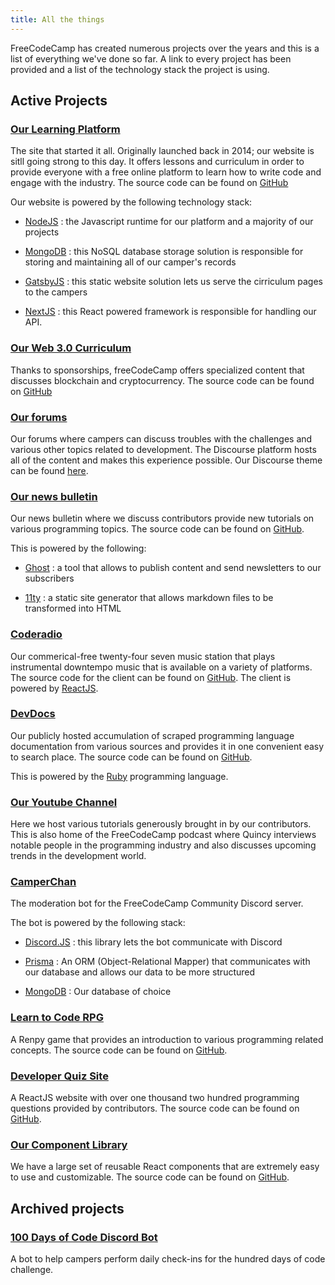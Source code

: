 ```yaml
---
title: All the things
---
```


FreeCodeCamp has created numerous projects over the years and this is a list of
everything we've done so far. A link to every project has been provided and a list
of the technology stack the project is using.

## Active Projects

### [Our Learning Platform](https://www.freecodecamp.org)

The site that started it all. Originally launched back in 2014; our website is sitll going
strong to this day. It offers lessons and curriculum in order to provide everyone with a free
online platform to learn how to write code and engage with the industry. The source code can be found on [GitHub](https://github.com/freeCodeCamp/freeCodeCamp)

Our website is powered by the following technology stack:

- [NodeJS](https://nodejs.org/en) : the Javascript runtime for our platform and a majority of
  our projects

- [MongoDB](https://www.mongodb.com/) : this NoSQL database storage solution is responsible
  for storing and maintaining all of our camper's records

- [GatsbyJS](https://www.gatsbyjs.com/) : this static website solution lets us serve the cirriculum pages
  to the campers

- [NextJS](https://nextjs.org/) : this React powered framework is responsible for handling our API.

### [Our Web 3.0 Curriculum](https://web3.freecodecamp.org/)

Thanks to sponsorships, freeCodeCamp offers specialized content that discusses blockchain and cryptocurrency. The source code can be found on [GitHub](https://github.com/freeCodeCamp/web3-site)

### [Our forums](https://forum.freecodecamp.org/)

Our forums where campers can discuss troubles with the challenges and various other topics related to development. The Discourse platform hosts all of the content and makes this experience possible. Our Discourse theme can be found [here](https://github.com/freeCodeCamp/forum-theme).

### [Our news bulletin](https://www.freecodecamp.org/news)

Our news bulletin where we discuss contributors provide new tutorials on various programming topics. The source code can be found on [GitHub](https://github.com/freeCodeCamp/news).

This is powered by the following:

- [Ghost](https://ghost.org/) : a tool that allows to publish content and send newsletters to our subscribers

- [11ty](https://www.11ty.dev/) : a static site generator that allows markdown files to be transformed into HTML

### [Coderadio](https://coderadio.freecodecamp.org/)

Our commerical-free twenty-four seven music station that plays instrumental downtempo music that is available on
a variety of platforms. The source code for the client can be found on [GitHub](https://github.com/freeCodeCamp/coderadio-client/). The client is powered by [ReactJS](https://react.dev/).

### [DevDocs](https://devdocs.io/)

Our publicly hosted accumulation of scraped programming language documentation from various sources and provides it in one convenient easy to search place. The source code can be found on [GitHub](https://github.com/freeCodeCamp/devdocs/).

This is powered by the [Ruby](https://www.ruby-lang.org/en/) programming language.

### [Our Youtube Channel](https://www.youtube.com/@freecodecamp/videos)

Here we host various tutorials generously brought in by our contributors. This is also home of the FreeCodeCamp podcast where Quincy interviews notable people in the programming industry and also discusses upcoming trends in the development world.

### [CamperChan](https://github.com/freeCodeCamp/camperchan)

The moderation bot for the FreeCodeCamp Community Discord server.

The bot is powered by the following stack:

- [Discord.JS](https://discord.js.org/#/) : this library lets the bot communicate with Discord

- [Prisma](https://www.prisma.io/) : An ORM (Object-Relational Mapper) that communicates with our database
  and allows our data to be more structured

- [MongoDB](https://www.mongodb.com/) : Our database of choice

### [Learn to Code RPG](https://freecodecamp.itch.io/learn-to-code-rpg)

A Renpy game that provides an introduction to various programming related concepts. The source code can be found on [GitHub](https://github.com/freeCodeCamp/LearnToCodeRPG/).

### [Developer Quiz Site](https://developerquiz.org)

A ReactJS website with over one thousand two hundred programming questions provided by contributors. The source code can be found on [GitHub](https://github.com/freeCodeCamp/Developer_Quiz_Site/).

### [Our Component Library](https://opensource.freecodecamp.org/ui/)

We have a large set of reusable React components that are extremely easy to use and customizable. The source code can be found on [GitHub](https://github.com/freeCodeCamp/ui/).

## Archived projects

### [100 Days of Code Discord Bot](https://github.com/freeCodeCamp/100DaysOfCode-discord-bot)

A bot to help campers perform daily check-ins for the hundred days of code challenge.
